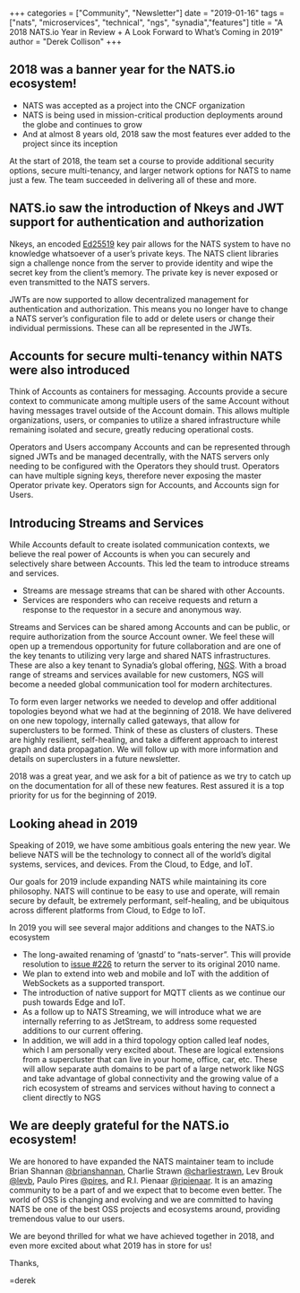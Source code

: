 +++
categories = ["Community", "Newsletter"]
date = "2019-01-16"
tags = ["nats", "microservices", "technical", "ngs", "synadia","features"]
title = "A 2018 NATS.io Year in Review + A Look Forward to What’s Coming in 2019"
author = "Derek Collison"
+++
## 2018 was a banner year for the NATS.io ecosystem!
  * NATS was accepted as a project into the CNCF organization
  * NATS is being used in mission-critical production deployments around the globe and continues to grow
  * And at almost 8 years old, 2018 saw the most features ever added to the project since its inception

At the start of 2018, the team set a course to provide additional security options, secure multi-tenancy, and larger network options for NATS to name just a few. The team succeeded in delivering all of these and more.

## NATS.io saw the introduction of Nkeys and JWT support for authentication and authorization
Nkeys, an encoded [Ed25519](https://ed25519.cr.yp.to/) key pair allows for the NATS system to have no knowledge whatsoever of a user’s private keys. The NATS client libraries sign a challenge nonce from the server to provide identity and wipe the secret key from the client’s memory. The private key is never exposed or even transmitted to the NATS servers.

JWTs are now supported to allow decentralized management for authentication and authorization. This means you no longer have to change a NATS server’s configuration file to add or delete users or change their individual permissions. These can all be represented in the JWTs.
 
## Accounts for secure multi-tenancy within NATS were also introduced
Think of Accounts as containers for messaging. Accounts provide a secure context to communicate among multiple users of the same Account without having messages travel outside of the Account domain. This allows multiple organizations, users, or companies to utilize a shared infrastructure while remaining isolated and secure, greatly reducing operational costs.

Operators and Users accompany Accounts and can be represented through signed JWTs and be managed decentrally, with the NATS servers only needing to be configured with the Operators they should trust. Operators can have multiple signing keys, therefore never exposing the master Operator private key. Operators sign for Accounts, and Accounts sign for Users.

## Introducing Streams and Services
While Accounts default to create isolated communication contexts, we believe the real power of Accounts is when you can securely and selectively share between Accounts. This led the team to introduce streams and services.

  * Streams are message streams that can be shared with other Accounts.
  * Services are responders who can receive requests and return a response to the requestor in a secure and anonymous way.

Streams and Services can be shared among Accounts and can be public, or require authorization from the source Account owner. We feel these will open up a tremendous opportunity for future collaboration and are one of the key tenants to utilizing very large and shared NATS infrastructures. These are also a key tenant to Synadia’s global offering, [NGS](https://www.synadia.com/cloud?utm_source=nats_io&utm_medium=nats). With a broad range of streams and services available for new customers, NGS will become a needed global communication tool for modern architectures.

To form even larger networks we needed to develop and offer additional topologies beyond what we had at the beginning of 2018. We have delivered on one new topology, internally called gateways, that allow for superclusters to be formed. Think of these as clusters of clusters. These are highly resilient, self-healing, and take a different approach to interest graph and data propagation. We will follow up with more information and details on superclusters in a future newsletter.

2018 was a great year, and we ask for a bit of patience as we try to catch up on the documentation for all of these new features. Rest assured it is a top priority for us for the beginning of 2019.
 
## Looking ahead in 2019
Speaking of 2019, we have some ambitious goals entering the new year. We believe NATS will be the technology to connect all of the world’s digital systems, services, and devices. From the Cloud, to Edge, and IoT.

Our goals for 2019 include expanding NATS while maintaining its core philosophy. NATS will continue to be easy to use and operate, will remain secure by default, be extremely performant, self-healing, and be ubiquitous across different platforms from Cloud, to Edge to IoT.
 
In 2019 you will see several major additions and changes to the NATS.io ecosystem

  * The long-awaited renaming of ‘gnastd’ to “nats-server”. This will provide resolution to [issue #226](https://github.com/nats-io/nats-server/issues/226) to return the server to its original 2010 name.
  * We plan to extend into web and mobile and IoT with the addition of WebSockets as a supported transport.
  * The introduction of native support for MQTT clients as we continue our push towards Edge and IoT.
  * As a follow up to NATS Streaming, we will introduce what we are internally referring to as JetStream, to address some requested additions to our current offering.
  * In addition, we will add in a third topology option called leaf nodes, which I am personally very excited about. These are logical extensions from a supercluster that can live in your home, office, car, etc. These will allow separate auth domains to be part of a large network like NGS and take advantage of global connectivity and the growing value of a rich ecosystem of streams and services without having to connect a client directly to NGS

## We are deeply grateful for the NATS.io ecosystem!
We are honored to have expanded the NATS maintainer team to include Brian Shannan [@brianshannan](https://github.com/brianshannan), Charlie Strawn [@charliestrawn](https://github.com/charliestrawn), Lev Brouk [@levb](https://github.com/levb), Paulo Pires [@pires](https://github.com/pires), and R.I. Pienaar [@ripienaar](https://github.com/ripienaar).  It is an amazing community to be a part of and we expect that to become even better. The world of OSS is changing and evolving and we are committed to having NATS be one of the best OSS projects and ecosystems around, providing tremendous value to our users.

We are beyond thrilled for what we have achieved together in 2018, and even more excited about what 2019 has in store for us!


Thanks,

=derek